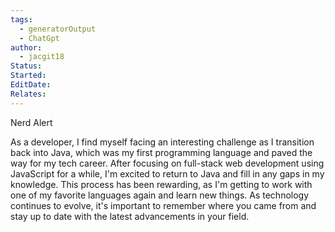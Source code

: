 ```yaml
---
tags:
  - generatorOutput
  - ChatGpt
author:
  - jacgit18
Status: 
Started: 
EditDate: 
Relates:
---
```

Nerd Alert  
  
As a developer, I find myself facing an interesting challenge as I transition back into Java, which was my first programming language and paved the way for my tech career. After focusing on full-stack web development using JavaScript for a while, I'm excited to return to Java and fill in any gaps in my knowledge. This process has been rewarding, as I'm getting to work with one of my favorite languages again and learn new things. As technology continues to evolve, it's important to remember where you came from and stay up to date with the latest advancements in your field.